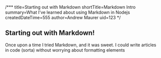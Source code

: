 /***
title=Starting out with Markdown
shortTitle=Markdown Intro
summary=What I've learned about using Markdown in Nodejs
createdDateTime=555
author=Andrew Maurer
uid=123
*/


Starting out with Markdown!
-------------

Once upon a time I tried Markdown, and it was sweet. I could write articles in code (sorta) without worrying about formatting elements